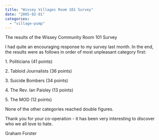 ```yaml
---
title: "Wissey Villages Room 101 Survey"
date: "2005-02-01"
categories: 
  - "village-pump"
---
```


The results of the Wissey Community Room 101 Survey

I had quite an encouraging response to my survey last month. In the end, the results were as follows in order of most unpleasant category first:

1\. Politicians (41 points)

2\. Tabloid Journalists (36 points)

3\. Suicide Bombers (34 points)

4\. The Rev. Ian Paisley (13 points)

5\. The MOD (12 points)

None of the other categories reached double figures.

Thank you for your co-operation - it has been very interesting to discover who we all love to hate.

Graham Forster
